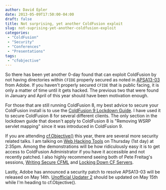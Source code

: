 ```yaml
---
author: David Epler
date: 2013-05-09T17:50:00-04:00
draft: false
title: Not surprising, yet another ColdFusion exploit
slug: not-suprising-yet-another-coldfusion-exploit
categories:
 - "ColdFusion"
 - "Security"
 - "Conferences"
 - "Presentations"
tags:
 - "cfobjective"
---
```


So there has been yet another 0-day found that can exploit ColdFusion by not having directories within `CFIDE` properly secured as noted in [APSA13-03](https://www.adobe.com/support/security/advisories/apsa13-03.html) from Adobe. If you haven't properly secured `CFIDE` that is public facing, it is only a matter of time until it gets hacked. The previous two that were found in January and April of this year should have been motivation enough.

<!--more-->

For those that are still running ColdFusion 8, my best advice to secure your ColdFusion install is to use the [ColdFusion 9 Lockdown Guide](http://wwwimages.adobe.com/www.adobe.com/content/dam/Adobe/en/products/coldfusion/pdfs/91025512-cf9-lockdownguide-wp-ue.pdf). I have used it to secure ColdFusion 8 for several different clients. The only section in the lockdown guide that doesn't apply to ColdFusion 8 is "Removing WSRP servlet mapping" since it was introduced in ColdFusion 9.

If you are attending [cf.Objective()](http://cfobjective.com/) this year, there are several more security related talks. I am talking on [Web Hacking Tools](http://cfobjective.com/sessions/web-hacking-tools/) on Thursday (1st day) at 2:35pm. Among the demonstrations will be how ridiculously easy it is to get access to ColdFusion Administrator if you have it accessible and not recently patched. I also highly recommend seeing both of Pete Freitag's sessions, [Writing Secure CFML](http://cfobjective.com/sessions/writing-secure-cfml/) and [Locking Down CF Servers](http://cfobjective.com/sessions/locking-down-cf-servers/).

Lastly, Adobe has announced a security patch to resolve APSA13-03 will be released on May 14th. [Unofficial Updater 2](https://www.uu-2.download) should be updated on May 15th while I'm heading to cf.Objective(). 
